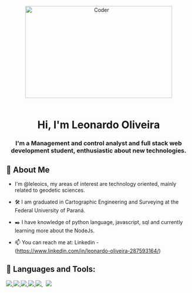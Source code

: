 <div align="center">
    <img src="https://media.giphy.com/media/qgQUggAC3Pfv687qPC/giphy.gif" alt="Coder" width="400" height="250" />
</div>
<br/>

<h1 align="center">Hi, I'm Leonardo Oliveira</h1>
<h3 align="center">I'm a Management and control analyst and full stack web development student, enthusiastic about new technologies.</h3>


## 🤪 About Me

- I'm @leleoics, my areas of interest are technology oriented, mainly related to geodetic sciences. 

- 🛠️ I am graduated in Cartographic Engineering and Surveying at the Federal University of Paraná.

- ✒️ I have knowledge of python language, javascript, sql and currently learning more about the NodeJs.

- 📫 You can reach me at: 
      Linkedin - (https://www.linkedin.com/in/leonardo-oliveira-287593164/)



## 🎈 Languages and Tools:

<p align="left">
    <a href="https://www.w3.org/python/" target="_blank"> <img src="https://img.icons8.com/color/48/000000/python.png"/> </a> 
    <a href="https://www.w3.org/html/" target="_blank"> <img src="https://img.icons8.com/color/48/000000/html-5.png"/> </a> 
    <a href="https://www.w3schools.com/css/" target="_blank"> <img src="https://img.icons8.com/color/48/000000/css3.png"/> </a>  
    <a href="https://developer.mozilla.org/en-US/docs/Web/JavaScript" target="_blank"> <img src="https://img.icons8.com/color/48/000000/javascript.png"/> </a> 
    <a style="padding-right:8px;" href="https://nodejs.org" target="_blank"> <img src="https://img.icons8.com/color/48/000000/nodejs.png"/> </a> </a>   
    <a href="https://git-scm.com/" target="_blank"> <img src="https://img.icons8.com/color/48/000000/git.png"/> </a> 
    
</p>
<br/>

